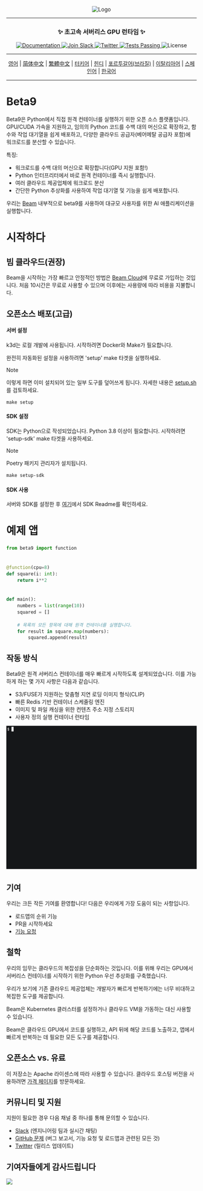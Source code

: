 <div align="center">
<p align="center">
<img alt="Logo" src="https://github.com/beam-cloud/beta9/assets/10925686/a23019e2-3a34-4efa-9ac7-033c83f528cf"/ width="20%">
</p>

---

### **✨ 초고속 서버리스 GPU 런타임 ✨**

<p align="center">
  <a href="https://docs.beam.cloud">
    <img alt="Documentation" src="https://img.shields.io/badge/docs-quickstart-blue">
  </a>
  <a href="https://join.slack.com/t/beam-89x5025/shared_invite/zt-1ye1jzgg2-cGpMKuoXZJiT3oSzgPmN8g">
    <img alt="Join Slack" src="https://img.shields.io/badge/Beam-Join%20Slack-blue?logo=slack">
  </a>
    <a href="https://twitter.com/beam_cloud">
    <img alt="Twitter" src="https://img.shields.io/twitter/follow/beam_cloud.svg?style=social&logo=twitter">
  </a>
  <a href="https://github.com/beam-cloud/beta9/actions">
    <img alt="Tests Passing" src="https://github.com/beam-cloud/beta9/actions/workflows/test.yml/badge.svg">
  </a>
  <img alt="License" src="https://img.shields.io/badge/license-Apache--2.0-ff69b4"/>
</p>

---

[영어](https://github.com/beam-cloud/beta9/blob/master/README.md) | [简体中文](https://github.com/beam-cloud/beta9/blob/master/README.md) | [繁體中文](https://github.com/beam-cloud/beta9/blob/master/README.md) | [터키어](https://github.com/beam-cloud/beta9/blob/master/README.md) | [힌디](https://github.com/beam-cloud/beta9/blob/master/README.md) | [포르투갈어(브라질)](https://github.com/beam-cloud/beta9/blob/master/README.md) | [이탈리아어](https://github.com/beam-cloud/beta9/blob/master/README.md) | [스페인어](https://github.com/beam-cloud/beta9/blob/master/README.md) | [한국어](https://github.com/beam-cloud/beta9/blob/master/README.md)

---

</div>

# Beta9

Beta9은 Python에서 직접 원격 컨테이너를 실행하기 위한 오픈 소스 플랫폼입니다. GPU/CUDA 가속을 지원하고, 임의의 Python 코드를 수백 대의 머신으로 확장하고, 함수와 작업 대기열을 쉽게 배포하고, 다양한 클라우드 공급자(베어메탈 공급자 포함)에 워크로드를 분산할 수 있습니다.

특징:

- 워크로드를 수백 대의 머신으로 확장합니다(GPU 지원 포함!)
- Python 인터프리터에서 바로 원격 컨테이너를 즉시 실행합니다.
- 여러 클라우드 제공업체에 워크로드 분산
- 간단한 Python 추상화를 사용하여 작업 대기열 및 기능을 쉽게 배포합니다.

우리는 [Beam](https://beam.cloud) 내부적으로 beta9를 사용하여 대규모 사용자를 위한 AI 애플리케이션을 실행합니다.

# 시작하다

## 빔 클라우드(권장)

Beam을 시작하는 가장 빠르고 안정적인 방법은 [Beam Cloud](https://beam.cloud)에 무료로 가입하는 것입니다. 처음 10시간은 무료로 사용할 수 있으며 이후에는 사용량에 따라 비용을 지불합니다.

## 오픈소스 배포(고급)

#### 서버 설정

k3d는 로컬 개발에 사용됩니다. 시작하려면 Docker와 Make가 필요합니다.

완전히 자동화된 설정을 사용하려면 'setup' make 타겟을 실행하세요.

> [!NOTE]
> 이렇게 하면 이미 설치되어 있는 일부 도구를 덮어쓰게 됩니다. 자세한 내용은 [setup.sh](bin/setup.sh)를 검토하세요.

```
make setup
```

#### SDK 설정

SDK는 Python으로 작성되었습니다. Python 3.8 이상이 필요합니다. 시작하려면 'setup-sdk' make 타겟을 사용하세요.

> [!NOTE]
> Poetry 패키지 관리자가 설치됩니다.

```
make setup-sdk
```

#### SDK 사용

서버와 SDK를 설정한 후 [여기](sdk/README.md)에서 SDK Readme를 확인하세요.

# 예제 앱

```python
from beta9 import function


@function(cpu=8)
def square(i: int):
    return i**2


def main():
    numbers = list(range(10))
    squared = []

    # 목록의 모든 항목에 대해 원격 컨테이너를 실행합니다.
    for result in square.map(numbers):
        squared.append(result)
```

## 작동 방식

Beta9은 원격 서버리스 컨테이너를 매우 빠르게 시작하도록 설계되었습니다. 이를 가능하게 하는 몇 가지 사항은 다음과 같습니다.

- S3/FUSE가 지원하는 맞춤형 지연 로딩 이미지 형식(CLIP)
- 빠른 Redis 기반 컨테이너 스케줄링 엔진
- 이미지 및 파일 캐싱을 위한 컨텐츠 주소 지정 스토리지
- 사용자 정의 실행 컨테이너 런타임

![데모 gif](sdk/docs/demo.gif)

## 기여

우리는 크든 작든 기여를 환영합니다! 다음은 우리에게 가장 도움이 되는 사항입니다.

* 로드맵의 순위 기능
* PR을 시작하세요
* [기능 요청](https://github.com/beam-cloud/beta9/issues/new?signees=&labels=&projects=&template=feature-request.md&title=)

## 철학

우리의 임무는 클라우드의 복잡성을 단순화하는 것입니다. 이를 위해 우리는 GPU에서 서버리스 컨테이너를 시작하기 위한 Python 우선 추상화를 구축했습니다.

우리가 보기에 기존 클라우드 제공업체는 개발자가 빠르게 반복하기에는 너무 비대하고 복잡한 도구를 제공합니다.

Beam은 Kubernetes 클러스터를 설정하거나 클라우드 VM을 가동하는 대신 사용할 수 있습니다.

Beam은 클라우드 GPU에서 코드를 실행하고, API 뒤에 해당 코드를 노출하고, 앱에서 빠르게 반복하는 데 필요한 모든 도구를 제공합니다.

## 오픈소스 vs. 유료

이 저장소는 Apache 라이센스에 따라 사용할 수 있습니다. 클라우드 호스팅 버전을 사용하려면 [가격 페이지](https://beam.cloud/pricing)를 방문하세요.

## 커뮤니티 및 지원

지원이 필요한 경우 다음 채널 중 하나를 통해 문의할 수 있습니다.

- [Slack](https://join.slack.com/t/beam-cloud/shared_invite/zt-2f16bwiiq-oP8weCLWNrf_9lJZIDf0Fg) \(엔지니어링 팀과 실시간 채팅\)
- [GitHub 문제](https://github.com/beam-cloud/issues) \(버그 보고서, 기능 요청 및 로드맵과 관련된 모든 것)
- [Twitter](https://twitter.com/beam_cloud) \(릴리스 업데이트)

## 기여자들에게 감사드립니다

<a href="https://github.com/slai-labs/get-beam/graphs/contributors">
   <img src="https://contrib.rocks/image?repo=slai-labs/get-beam" />
</a>